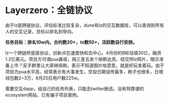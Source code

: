# Layerzero：全链协议

由于lz是跨链协议，评估标准比较复杂，dune有lz的交互数据库，可以查询到所有人的交互记录，目标以排名到导向。

**任务目标：排名10w内，合约数20+，tx数50+，活跃数自行安排。**

lz一个跨链桥底层协议，创新点在速度快和去中心。4月份的B轮估值30亿，融资1.2亿美元。项目方可谓pua鼻祖，隔三差五发个纳斯达克、纽交所lz照片，暗示准备上市？反手群里让大家继续刷，表示不知道图片啥意思，就是好玩发着玩。由于项目方pua水平高，经常表示有大事发生，空投日期谣传最多，刷子也很多，日增钱包数2~3万，6月25日用户数225w。

需要交互dapp，组自己的任务列表，只能去twitter删选，没有特靠谱的ecosystem网站，已有骗子项目案例。
